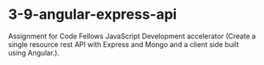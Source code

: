 # 3-9-angular-express-api
Assignment for Code Fellows JavaScript Development accelerator (Create a single resource rest API with Express and Mongo and a client side built using Angular.).
